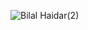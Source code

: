 ![Bilal Haidar(2)](https://user-images.githubusercontent.com/1163421/155201342-79652378-5819-422d-abda-e0bf66e2344b.jpg)



<!--
**bhaidar/bhaidar** is a ✨ _special_ ✨ repository because its `README.md` (this file) appears on your GitHub profile.

Here are some ideas to get you started:

- 🔭 I’m currently working on ...
- 🌱 I’m currently learning ...
- 👯 I’m looking to collaborate on ...
- 🤔 I’m looking for help with ...
- 💬 Ask me about ...
- 📫 How to reach me: ...
- 😄 Pronouns: ...
- ⚡ Fun fact: ...
-->

